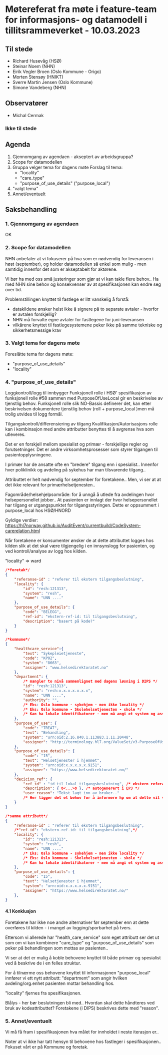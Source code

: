 # Møtereferat fra møte i feature-team for informasjons- og datamodell i tillitsrammeverket - 10.03.2023

## Til stede
- Richard Husevåg (HSØ)
- Steinar Noem (NHN)
- Eirik Vegler Broen (Oslo Kommune - Origo)
- Morten Stensøy (HNIKT)
- Sverre Martin Jensen (Oslo Kommune)
- Simone Vandeberg (NHN)

## Observatører
- Michal Cermak

### Ikke til stede

## Agenda
1. Gjennomgang av agendaen - akseptert av arbeidsgruppa?
2. Scope for datamodellen
3. Gruppa velger tema for dagens møte
Forslag til tema:
    - "locality"
    - "care_type"
    - "purpose_of_use_details" ("purpose_local")
4. "valgt tema"
5. Annet/eventuelt

## Saksbehandling

### 1. Gjennomgang av agendaen
OK

### 2. Scope for datamodellen
NHN anbefaler at vi fokuserer på hva som er nødvendig for leveransen i høst (september), og holder datamodellen så enkel som mulig - men samtidig innenfor det som er akseptabelt for aktørene.

Vi bør ha med oss små justeringer som gjør at vi kan takle flere behov..
Ha med NHN sine behov og konsekvenser av at spesifikasjonen kan endre seg over tid.

Problemstillingen knyttet til fastlege er litt vanskelig å forstå:
* datakildene ønsker helst ikke å signere på to separate avtaler - hvorfor er avtalen forskjellig?
* NHN må forvalte egne avtaler for fastlegene for juni-leveransen
* vilkårene knyttet til fastlegesystemene peker ikke på samme tekniske og sikkerhetsmessige krav

### 3. Valgt tema for dagens møte
Foreslåtte tema for dagens møte:
- "purpose_of_use_details"
- "locality"

### 4. "purpose_of_use_details"

Loggkontroll/logg til innbygger
Funksjonell rolle i HSØ' spesifikasjon av funksjonell rolle #58 sammen med PurposeOfUseLocal gir en beskrivelse av tjenstlig behov.
Funksjonell rolle slik NO-Bassis definerer det, kan etter beskrivelsen dokumentere tjenstlig behov (roll + purpose_local )men må trolig utvides til logg formål.

Tilgangskontroll/differensiering av tilgang
Kvalifikasjon/Autorisasjons rolle kan i kombinasjon med andre attributter benyttes til å avgrense hva som utleveres.

Det er en forskjell mellom spesialist og primær - forskjellige regler og forutsetninger.
Det er andre virksomhetsprosesser som styrer tilgangen til pasientopplysningene.

I primær har de ansatte ofte en "bredere" tilgang enn i spesialist.. 
Innenfor hver poliklinikk og avdeling på sykehus har man tilsvarende tilgang..

Attributtet er helt nødvendig for september for foretakene.. Men, vi ser at at det ikke relevant for primærhelsetjenesten..

Fagområde/helsehjelpsområde: for å unngå å utlede fra avdelingen hvor helsepersonellet jobber..
At pasienten er innlagt der hvor helsepersonellet har tilgang er utgangspunktet for tilgangsstyringen.
Dette er oppsummert i purpose_local hos HSØ/HNORD

Gyldige verdier:
https://hl7norway.github.io/AuditEvent/currentbuild/CodeSystem-carerelation.html

Når foretakene er konsumenter ønsker de at dette attributtet logges hos kilden slik at det skal være tilgjengelig i en innsynslogg for pasienten, og ved kontroll/analyse av logg hos kilden.

"locality" => ward

````JSON
/*foretak*/
{
    "referanse-id" : "referer til ekstern tilgangsbeslutning",
    "locality": {
        "id": "resh:121313", 
        "system": "resh",
        "name": "UNN ...."
    },
    "purpose_of_use_details": {
        "code": "BELEGG",
        "ref-id": "ekstern-ref-id: til tilgangsbeslutning",
        "description": "basert på kode?"
    }
}

/*kommune*/
{
    "healthcare_service":{
        "text": "Sykepleietjeneste",
        "code": "KP02",
        "system": "8663",
        "assigner": "www.helsedirektoratet.no"
    },    
    "department": {
        /* mangler to nivå sammenlignet med dagens løsning i DIPS */
        "id": "resh:121313", 
        "system": "resh:x.x.x.x.x.x.x",
        "name": "UNN ....",
        "authority": "",
        /* Eks: Oslo kommune - sykehjem - men ikke locality */
        /* Eks: Oslo kommune - Skolehelsetjenesten - skole */
        /* Kan ha lokale identifikatorer - men må angi et system og assigner (f.eks. Oslo kommune) */
    },
    "purpose_of_use": {
        "code": "TREAT",
        "text": "Behandling",
        "system": "urn:oid:2.16.840.1.113883.1.11.20448",
        "assigner": "http://terminology.hl7.org/ValueSet/v3-PurposeOfUse"
    },
    "purpose_of_use_details": {
        "code": "15",
        "text": "Helsetjenester i hjemmet",
        "system": "urn:oid:x.x.x.x.x.9151",
        "assigner": "https://www.helsedirektoratet.no/"
    },
    "decicion_ref": {
        "ref_id" : "id til lokal tilgangsbeslutning", /* ekstern referanse for kilden*/
        "description": { 8<...>8 }, /* autogenerert i EPJ */
        "user_reason": "Tekst lagt inn av bruker.."
        /* Her ligger det et behov for å informere hp om at dette vil vises til sluttbruker*/
    }
}

/*samme attributt*/
{
    "referanse-id" : "referer til ekstern tilgangsbeslutning",
    /*"ref-id": "ekstern-ref-id: til tilgangsbeslutning",*/
    "locality": {
        "id": "resh:121313", 
        "system": "resh",
        "name": "UNN ...."
        /* Eks: Oslo kommune - sykehjem - men ikke locality */
        /* Eks: Oslo kommune - Skolehelsetjenesten - skole */
        /* Kan ha lokale identifikatorer - men må angi et system og assigner (f.eks. Oslo kommune) */
    },
    "purpose_of_use_details": {
        "code": "15",
        "text": "Helsetjenester i hjemmet",
        "system": "urn:oid:x.x.x.x.x.9151",
        "assigner": "https://www.helsedirektoratet.no/"
    },
}
````

#### 4.1 Konklusjon
Foretakene har ikke noe andre alternativer før september enn at dette overføres til kilden - i mangel av logging/sporbarhet på tvers. 

Ettersom vi allerede har "health_care_service" som eget attributt ser det ut som om vi kan kombinere "care_type" og "purpose_of_use_details" som peker på behandlingen som mottas av pasienten.. 

Vi ser at det er mulig å koble behovene knyttet til både primær og spesialist ved å beskrive de i en felles struktur.

For å tilnærme oss behovene knyttet til informasjonen "purpose_local" innfører vi ett nytt attributt: "department" som angir hvilken avdeling/org.enhet pasienten mottar behandling hos.

"locality" fjernes fra spesifikasjonen.

Blålys - her bør beslutningen bli med.. Hvordan skal dette håndteres ved bruk av kodeattributtet? 
Foretakene (i DIPS) beskrives dette med "reason".


### 5. Annet/eventuelt
Vi må få fram i spesifikasjonen hva målet for innholdet i neste iterasjon er.. 

Noter at vi ikke har tatt hensyn til behovene hos fastleger i spesifikasjonen.. 
Fokuset vårt er på Kommune og foretak.




